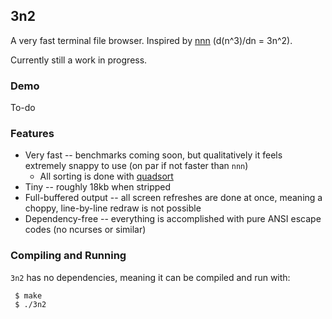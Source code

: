 ## 3n2

A very fast terminal file browser.  Inspired by [nnn](https://github.com/jarun/nnn) (d(n^3)/dn = 3n^2).

Currently still a work in progress.

### Demo

To-do

### Features

- Very fast -- benchmarks coming soon, but qualitatively it feels extremely snappy to use (on par if not faster than `nnn`)
   - All sorting is done with [quadsort](https://github.com/scandum/quadsort)
- Tiny -- roughly 18kb when stripped
- Full-buffered output -- all screen refreshes are done at once, meaning a choppy, line-by-line redraw is not possible
- Dependency-free -- everything is accomplished with pure ANSI escape codes (no ncurses or similar)

### Compiling and Running

`3n2` has no dependencies, meaning it can be compiled and run with:

     $ make
     $ ./3n2
